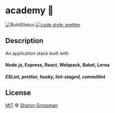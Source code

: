 # academy :muscle:
![BuildStatus](https://travis-ci.org/SharonGrossman/academy.svg?branch=master) [![code style: prettier](https://img.shields.io/badge/code_style-prettier-ff69b4.svg?style=flat-square)](https://github.com/prettier/prettier)


## Description
An application stack built with

  #### Node.js, Express, React, Webpack, Babel, Lerna
  #####  ESLint, prettier, husky, lint-staged, commitlint

## License

[MIT](LICENSE) © [Sharon Grossman](https://github.com/sharongrossman)